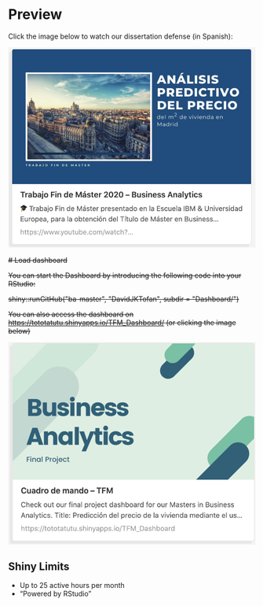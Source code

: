# Preview

Click the image below to watch our dissertation defense (in Spanish):

<a href="https://youtu.be/5tzwNCBOoT8" target="_blank"><img src="https://github.com/DavidJKTofan/ba-master/blob/master/Dashboard/YouTube%20Thumbnail.png?raw=true" width="600" alt="YouTube Thumbnail"></a>

~~# Load dashboard~~

~~You can start the Dashboard by introducing the following code into your RStudio:~~

~~shiny::runGitHub("ba-master", "DavidJKTofan", subdir = "Dashboard/")~~
<br>

~~You can also access the dashboard on https://tototatutu.shinyapps.io/TFM_Dashboard/ (or clicking the image below)~~

<a href="https://tototatutu.shinyapps.io/TFM_Dashboard/" target="_blank"><img src="https://github.com/DavidJKTofan/ba-master/blob/master/Dashboard/TFM_Dashboard_Thumbnail.png?raw=true" width="600" alt="Social Media Thumbnail"></a>

## Shiny Limits

- Up to 25 active hours per month
- “Powered by RStudio”
